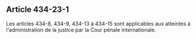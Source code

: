 Article 434-23-1
----
Les articles 434-8, 434-9, 434-13 à 434-15 sont applicables aux atteintes à
l'administration de la justice par la Cour pénale internationale.
